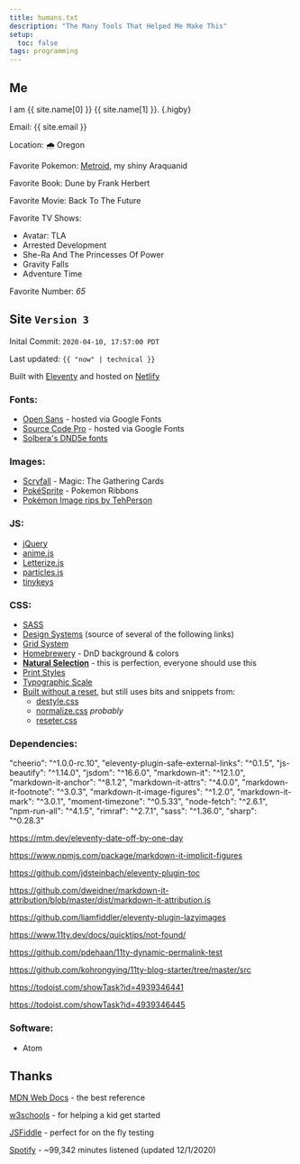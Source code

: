 ```yaml
---
title: humans.txt
description: "The Many Tools That Helped Me Make This"
setup:
  toc: false
tags: programming
---
```


## Me

I am {{ site.name[0] }} {{ site.name[1] }}.
{.higby}

Email: {{ site.email }}

Location: 🌧 ️Oregon

Favorite Pokemon: <a class="internal" href="/pokemon">Metroid</a>, my shiny Araquanid

Favorite Book: Dune by Frank Herbert

Favorite Movie: Back To The Future

Favorite TV Shows:

- Avatar: TLA
- Arrested Development
- She-Ra And The Princesses Of Power
- Gravity Falls
- Adventure Time

Favorite Number: <i class="65">65</i>

## Site <code>Version 3</code>

Inital Commit: `2020-04-10, 17:57:00 PDT`

Last updated: `{{ "now" | technical }}`

Built with [Eleventy](https://github.com/11ty/eleventy/) and hosted on [Netlify](https://www.netlify.com/)

### Fonts:

- [Open Sans](https://fonts.google.com/specimen/Open+Sans) - hosted via Google Fonts
- [Source Code Pro](https://fonts.google.com/specimen/Source+Code+Pro) - hosted via Google Fonts
- [Solbera's DND5e fonts](https://github.com/jonathonf/solbera-dnd-fonts)

### Images:

- [Scryfall](https://scryfall.com/) - Magic: The Gathering Cards
- [PokéSprite](https://github.com/msikma/pokesprite) - Pokemon Ribbons
- [Pokémon Image rips by TehPerson](https://bulbapedia.bulbagarden.net/wiki/User:TehPerson)

### JS:

- [jQuery](https://github.com/jquery/jquery/)
- [anime.js](https://github.com/juliangarnier/anime/)
- [Letterize.js](https://github.com/WojciechKrakowiak/letterize/)
- [particles.js](https://github.com/VincentGarreau/particles.js/)
- [tinykeys](https://github.com/jamiebuilds/tinykeys/)

### CSS:

- [SASS](https://sass-lang.com/)
- [Design Systems](https://leerob.io/blog/style-guides-component-libraries-design-systems/) (source of several of the following links)
- [Grid System](https://tanzu.vmware.com/content/built-to-adapt/intro-to-the-8-point-grid-system-2/)
- [Homebrewery](https://github.com/naturalcrit/homebrewery/) - DnD background & colors
- **[Natural Selection](https://github.com/frontaid/natural-selection/)** - this is perfection, everyone should use this
- [Print Styles](https://www.matuzo.at/blog/i-totally-forgot-about-print-style-sheets/)
- [Typographic Scale](https://spencermortensen.com/articles/typographic-scale/)
- [Built without a reset](https://meiert.com/en/blog/reasons-against-resets/), but still uses bits and snippets from:
  - [destyle.css](https://github.com/nicolas-cusan/destyle.css/)
  - [normalize.css](https://github.com/necolas/normalize.css/) *probably*
  - [reseter.css](https://github.com/krishdevdb/reseter.css/)

### Dependencies:

"cheerio": "^1.0.0-rc.10",
"eleventy-plugin-safe-external-links": "^0.1.5",
"js-beautify": "^1.14.0",
"jsdom": "^16.6.0",
"markdown-it": "^12.1.0",
"markdown-it-anchor": "^8.1.2",
"markdown-it-attrs": "^4.0.0",
"markdown-it-footnote": "^3.0.3",
"markdown-it-image-figures": "^1.2.0",
"markdown-it-mark": "^3.0.1",
"moment-timezone": "^0.5.33",
"node-fetch": "^2.6.1",
"npm-run-all": "^4.1.5",
"rimraf": "^2.7.1",
"sass": "^1.36.0",
"sharp": "^0.28.3"

https://mtm.dev/eleventy-date-off-by-one-day

https://www.npmjs.com/package/markdown-it-implicit-figures

https://github.com/jdsteinbach/eleventy-plugin-toc

https://github.com/dweidner/markdown-it-attribution/blob/master/dist/markdown-it-attribution.js

https://github.com/liamfiddler/eleventy-plugin-lazyimages

https://www.11ty.dev/docs/quicktips/not-found/

https://github.com/pdehaan/11ty-dynamic-permalink-test

https://github.com/kohrongying/11ty-blog-starter/tree/master/src

https://todoist.com/showTask?id=4939346441

https://todoist.com/showTask?id=4939346445

### Software:

- Atom

## Thanks

[MDN Web Docs](https://developer.mozilla.org/en-US/) - the best reference

[w3schools](https://www.w3schools.com/) - for helping a kid get started

[JSFiddle](https://jsfiddle.net/) - perfect for on the fly testing

[Spotify](https://open.spotify.com/playlist/1u6D5NJ3MOzLeXZU3B6MU1?si=8ef03bee2c48407b) - ~99,342 minutes listened (updated 12/1/2020)
